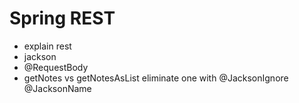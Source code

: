 # Spring REST

* explain rest
* jackson
* @RequestBody
* getNotes vs getNotesAsList eliminate one with @JacksonIgnore  @JacksonName